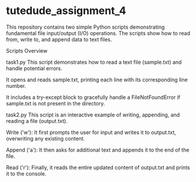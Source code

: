# tutedude_assignment_4
This repository contains two simple Python scripts demonstrating fundamental file input/output (I/O) operations. The scripts show how to read from, write to, and append data to text files.

Scripts Overview

task1.py
This script demonstrates how to read a text file (sample.txt) and handle potential errors.

It opens and reads sample.txt, printing each line with its corresponding line number.

It includes a try-except block to gracefully handle a FileNotFoundError if sample.txt is not present in the directory.


task2.py
This script is an interactive example of writing, appending, and reading a file (output.txt).

Write ('w'): It first prompts the user for input and writes it to output.txt, overwriting any existing content.

Append ('a'): It then asks for additional text and appends it to the end of the file.

Read ('r'): Finally, it reads the entire updated content of output.txt and prints it to the console.
